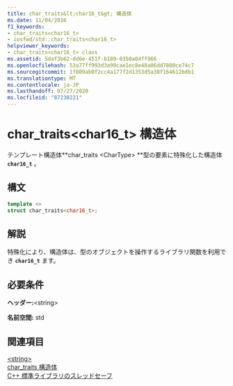 ```yaml
---
title: char_traits&lt;char16_t&gt; 構造体
ms.date: 11/04/2016
f1_keywords:
- char_traits<char16_t>
- iosfwd/std::char_traits<char16_t>
helpviewer_keywords:
- char_traits<char16_t> class
ms.assetid: 5daf3b62-dd6e-451f-b189-0350a04ff966
ms.openlocfilehash: 53a77ff993d3a99cae1ec8e48a06dd7800ce74c7
ms.sourcegitcommit: 1f009ab0f2cc4a177f2d1353d5a38f164612bdb1
ms.translationtype: MT
ms.contentlocale: ja-JP
ms.lasthandoff: 07/27/2020
ms.locfileid: "87230221"
---
```

# <a name="char_traitsltchar16_tgt-struct"></a>char_traits&lt;char16_t&gt; 構造体

テンプレート構造体**char_traits \<CharType> **型の要素に特殊化した構造体 **`char16_t`** 。

## <a name="syntax"></a>構文

```cpp
template <>
struct char_traits<char16_t>;
```

## <a name="remarks"></a>解説

特殊化により、構造体は、型のオブジェクトを操作するライブラリ関数を利用でき **`char16_t`** ます。

## <a name="requirements"></a>必要条件

**ヘッダー:**\<string>

**名前空間:** std

## <a name="see-also"></a>関連項目

[\<string>](../standard-library/string.md)\
[char_traits 構造体](../standard-library/char-traits-struct.md)\
[C++ 標準ライブラリのスレッドセーフ](../standard-library/thread-safety-in-the-cpp-standard-library.md)
